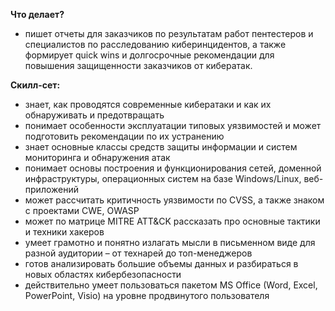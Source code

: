 **Что делает?** 

- пишет отчеты для заказчиков по результатам работ пентестеров и специалистов по расследованию киберинцидентов, а также формирует quick wins и долгосрочные рекомендации для повышения защищенности заказчиков от кибератак.

**Скилл-сет:**

- знает, как проводятся современные кибератаки и как их обнаруживать и предотвращать
- понимает особенности эксплуатации типовых уязвимостей и может подготовить рекомендации по их устранению 
- знает основные классы средств защиты информации и систем мониторинга и обнаружения атак
- понимает основы построения и функционирования сетей, доменной инфраструктуры, операционных систем на базе Windows/Linux, веб-приложений
- может рассчитать критичность уязвимости по CVSS, а также знаком с проектами CWE, OWASP
- может по матрице MITRE ATT&CK рассказать про основные тактики и техники хакеров 
- умеет грамотно и понятно излагать мысли в письменном виде для разной аудитории – от технарей до топ-менеджеров
- готов анализировать большие объемы данных и разбираться в новых областях кибербезопасности 
- действительно умеет пользоваться пакетом MS Office (Word, Excel, PowerPoint, Visio) на уровне продвинутого пользователя
